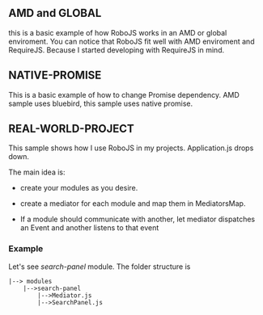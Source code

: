 ## AMD and GLOBAL

this is a basic example of how RoboJS works in an AMD or global enviroment.
You can notice that RoboJS fit well with AMD enviroment and RequireJS. Because I started developing with RequireJS in mind.

## NATIVE-PROMISE

This is a basic example of how to change Promise dependency. AMD sample uses bluebird, this sample uses native promise.

## REAL-WORLD-PROJECT

This sample shows how I use RoboJS in my projects.
Application.js drops down.

The main idea is:

-   create your modules as you desire.

-   create a mediator for each module and map them in MediatorsMap.

-   If a module should communicate with another, let mediator dispatches an Event and another listens to that event

### Example

Let's see *search-panel* module. The folder structure is

    |--> modules
        |-->search-panel
            |-->Mediator.js
            |-->SearchPanel.js


